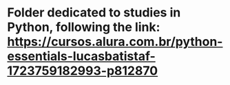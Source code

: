 # Folder dedicated to studies in Python, following the link: https://cursos.alura.com.br/python-essentials-lucasbatistaf-1723759182993-p812870